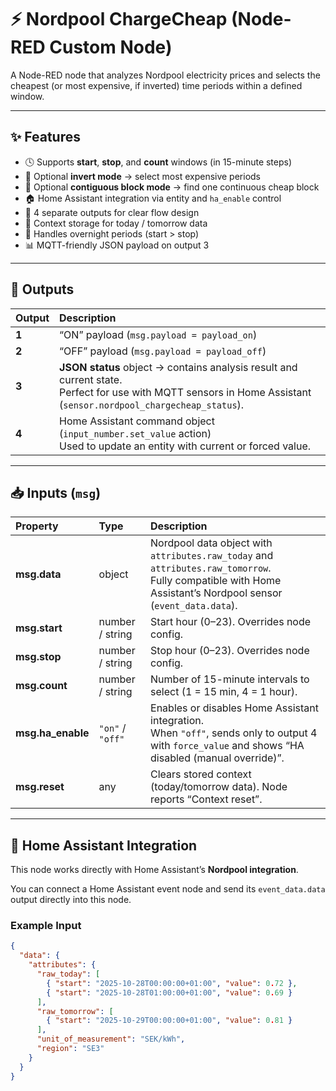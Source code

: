 # ⚡ Nordpool ChargeCheap (Node-RED Custom Node)

A Node-RED node that analyzes Nordpool electricity prices and selects the cheapest (or most expensive, if inverted) time periods within a defined window.

---

## ✨ Features

- 🕓 Supports **start**, **stop**, and **count** windows (in 15-minute steps)  
- 🔁 Optional **invert mode** → select most expensive periods  
- 🔗 Optional **contiguous block mode** → find one continuous cheap block  
- 🏠 Home Assistant integration via entity and `ha_enable` control  
- 💬 4 separate outputs for clear flow design  
- 🧠 Context storage for today / tomorrow data  
- 🌙 Handles overnight periods (start > stop)  
- 📊 MQTT-friendly JSON payload on output 3  

---

## 🔌 Outputs

| Output | Description |
|:-------|:-------------|
| **1** | “ON” payload (`msg.payload = payload_on`) |
| **2** | “OFF” payload (`msg.payload = payload_off`) |
| **3** | **JSON status** object → contains analysis result and current state. <br>Perfect for use with MQTT sensors in Home Assistant (`sensor.nordpool_chargecheap_status`). |
| **4** | Home Assistant command object (`input_number.set_value` action) <br>Used to update an entity with current or forced value. |

---

## 📥 Inputs (`msg`)

| Property | Type | Description |
|:----------|:-----|:------------|
| **msg.data** | object | Nordpool data object with `attributes.raw_today` and `attributes.raw_tomorrow`. <br>Fully compatible with Home Assistant’s Nordpool sensor (`event_data.data`). |
| **msg.start** | number / string | Start hour (0–23). Overrides node config. |
| **msg.stop** | number / string | Stop hour (0–23). Overrides node config. |
| **msg.count** | number / string | Number of 15-minute intervals to select (1 = 15 min, 4 = 1 hour). |
| **msg.ha_enable** | `"on"` / `"off"` | Enables or disables Home Assistant integration. <br>When `"off"`, sends only to output 4 with `force_value` and shows “HA disabled (manual override)”. |
| **msg.reset** | any | Clears stored context (today/tomorrow data). Node reports “Context reset”. |

---

## 🏡 Home Assistant Integration

This node works directly with Home Assistant’s **Nordpool integration**.

You can connect a Home Assistant event node and send its `event_data.data` output directly into this node.  

### Example Input

```json
{
  "data": {
    "attributes": {
      "raw_today": [
        { "start": "2025-10-28T00:00:00+01:00", "value": 0.72 },
        { "start": "2025-10-28T01:00:00+01:00", "value": 0.69 }
      ],
      "raw_tomorrow": [
        { "start": "2025-10-29T00:00:00+01:00", "value": 0.81 }
      ],
      "unit_of_measurement": "SEK/kWh",
      "region": "SE3"
    }
  }
}
